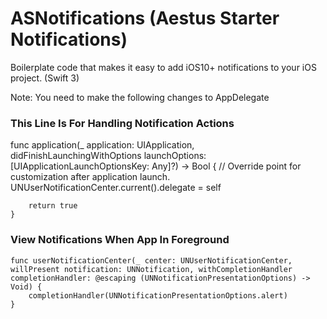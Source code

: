 # ASNotifications (Aestus Starter Notifications)
Boilerplate code that makes it easy to add iOS10+ notifications to your iOS project. (Swift 3)

Note: You need to make the following changes to AppDelegate

### This Line Is For Handling Notification Actions
func application(_ application: UIApplication, didFinishLaunchingWithOptions launchOptions: [UIApplicationLaunchOptionsKey: Any]?) -> Bool {
        // Override point for customization after application launch.
        UNUserNotificationCenter.current().delegate = self
       
        return true
    }
    
### View Notifications When App In Foreground
    func userNotificationCenter(_ center: UNUserNotificationCenter, willPresent notification: UNNotification, withCompletionHandler completionHandler: @escaping (UNNotificationPresentationOptions) -> Void) {
        completionHandler(UNNotificationPresentationOptions.alert)
    }
